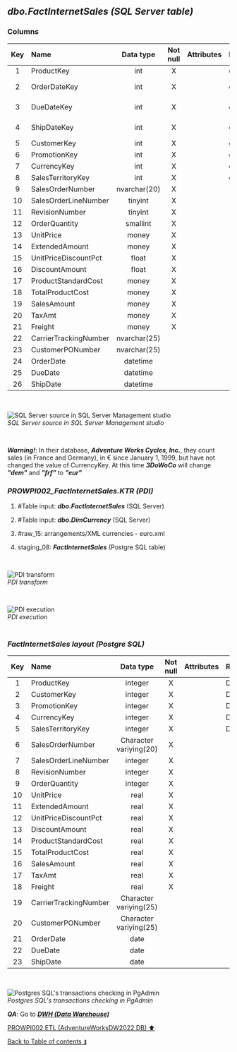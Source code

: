 ## **_dbo.FactInternetSales (SQL Server table)_**  

### Columns  

| Key	| Name                  | Data type    | Not null | Attributes | References            | Description  |
| :-: | :-------------------- | :----------: | :------: | :--------- | :-------------------- | :----------- |
| 1   | ProductKey            | int          | X        |            | dbo.DimProduct        | FK           |
| 2   | OrderDateKey          | int          | X        |            | dbo.DimDate	         | FK-deprecated|
| 3   | DueDateKey            | int          | X        |            | dbo.DimDate		      | FK-deprecated|
| 4   | ShipDateKey           | int          | X        |            | dbo.DimDate		      | FK-deprecated|
| 5   | CustomerKey           | int          | X        |            | dbo.DimCustomer       | FK           |
| 6   | PromotionKey          | int          | X        |            | dbo.DimPromotion      | FK           |
| 7   | CurrencyKey           | int          | X        |            | dbo.DimCurrency	      | FK           |
| 8   | SalesTerritoryKey     | int          | X        |            | dbo.DimSalesTerritory | FK           |
| 9   | SalesOrderNumber      | nvarchar(20) | X        |            |                       | PK           |
| 10  | SalesOrderLineNumber  | tinyint      | X        |            |                       | PK           |
| 11  | RevisionNumber        | tinyint      | X        |            |                       |              |
| 12  | OrderQuantity         | smallint     | X        |            |                       |              |
| 13  | UnitPrice             | money        | X        |            |                       |              |
| 14  | ExtendedAmount        | money        | X        |            |                       |              |
| 15  | UnitPriceDiscountPct  | float        | X        |            |                       |              |
| 16  | DiscountAmount        | float        | X        |            |                       |              |
| 17  | ProductStandardCost   | money        | X        |            |                       |              |
| 18  | TotalProductCost      | money        | X        |            |                       |              |
| 19  | SalesAmount           | money        | X        |            |                       |              |
| 20  | TaxAmt                | money        | X        |            |                       |              |
| 21  | Freight               | money        | X        |            |                       |              |
| 22  | CarrierTrackingNumber | nvarchar(25) |          |            |                       |              |
| 23  | CustomerPONumber      | nvarchar(25) |          |            |                       |              |
| 24  | OrderDate             | datetime     |          |            |                       |              |
| 25  | DueDate               | datetime     |          |            |                       |              |
| 26  | ShipDate              | datetime     |          |            |                       |              |  

   <p><br></p>  

![SQL Server source in SQL Server Management studio](https://i.imgur.com/Zdn6jCp.png)  
_SQL Server source in SQL Server Management studio_  

   <p><br></p>  

**_Warning!_**: In their database, **_Adventure Works Cycles, Inc._**, they count sales (in France and Germany), in € since January 1, 1999, but have not changed the value of CurrencyKey. At this time **_3DoWoCo_** will change **_"dem"_** and **_"frf"_** to **_"eur"_**

### **_PROWPI002\_FactInternetSales.KTR (PDI)_**   
1. #Table input: **_dbo.FactInternetSales_** (SQL Server)  
2. #Table input: **_dbo.DimCurrency_** (SQL Server)  
3. #raw_15: arrangements/XML currencies - euro.xml  
4. staging_08: **_FactInternetSales_** (Postgre SQL table)
 
   <p><br></p>  

  ![PDI transform](https://i.imgur.com/1m28Di2.png)  
  _PDI transform_  

  <p><br></p>  

  ![PDI execution](https://i.imgur.com/3x62USi.png)  
  _PDI execution_ 

### **_<p><br>FactInternetSales layout (Postgre SQL)</p>_**  

  | Key | Name                  | Data type             | Not null | Attributes | References            | Description  | Metadata |
  | :-: | :-------------------- | :-------------------: | :------: | :--------- | :-------------------- | :----------- | :------- |
  | 1   | ProductKey            | integer               | X        |            | DimProduct            | FK           | m059     |
  | 2   | CustomerKey           | integer               | X        |            | DimCustomer           | FK           | m060     |
  | 3   | PromotionKey          | integer               | X        |            | DimPromotion          | FK           | m061     |
  | 4   | CurrencyKey           | integer               | X        |            | DimCurrencies 	     | FK           | m062     |
  | 5   | SalesTerritoryKey     | integer               | X        |            | DimSalesTerritory     | FK           | m063     |
  | 6   | SalesOrderNumber      | Character variying(20)| X        |            |                       | PK           | m064     |
  | 7   | SalesOrderLineNumber  | integer               | X        |            |                       | PK           | m065     |
  | 8   | RevisionNumber        | integer               | X        |            |                       |              | m066     |
  | 9   | OrderQuantity         | integer               | X        |            |                       |              | m067     |
  | 10  | UnitPrice             | real                  | X        |            |                       |              | m068     |
  | 11  | ExtendedAmount        | real                  | X        |            |                       |              | m069     |
  | 12  | UnitPriceDiscountPct  | real                  | X        |            |                       |              | m070     |
  | 13  | DiscountAmount        | real                  | X        |            |                       |              | m071     |
  | 14  | ProductStandardCost   | real                  | X        |            |                       |              | m072     |
  | 15  | TotalProductCost      | real                  | X        |            |                       |              | m073     |
  | 16  | SalesAmount           | real                  | X        |            |                       |              | m074     |
  | 17  | TaxAmt                | real                  | X        |            |                       |              | m075     |
  | 18  | Freight               | real                  | X        |            |                       |              | m076     |
  | 19  | CarrierTrackingNumber | Character variying(25)|          |            |                       |              | m077     |
  | 20  | CustomerPONumber      | Character variying(25)|          |            |                       |              | m078     |
  | 21  | OrderDate             | date                  |          |            |                       |              | m079     |
  | 22  | DueDate               | date                  |          |            |                       |              | m080     |
  | 23  | ShipDate              | date                  |          |            |                       |              | m081     |
  
   <p><br></p>  
 
  ![Postgres SQL's transactions checking in PgAdmin](https://i.imgur.com/GQ64tqU.png)  
  _Postgres SQL's transactions checking in PgAdmin_  

  **_QA_**: Go to **_[DWH (Data Warehouse)](dwh.md)_**  

[PROWPI002 ETL (AdventureWorksDW2022 DB) :arrow_up:](prowpi002_etl_adventureworksdw2022_db.md)  

[Back to Table of contents :arrow_double_up:](../README.md)